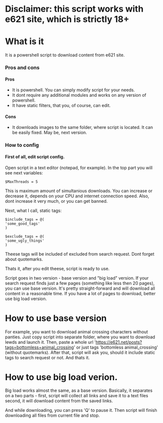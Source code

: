 # Disclaimer: this script works with e621 site, which is strictly 18+

# What is it
It is a powershell script to download content from e621 site.

### Pros and cons
#### Pros
+ It is powershell. You can simply modify script for your needs.
+ It dont require any additional modules and works on any version of powershell.
+ It have static filters, that you, of course, can edit.
#### Cons
+ It downloads images to the same folder, where script is located. It can be easily fixed. May be, next version.

### How to config
#### First of all, edit script config.
Open script in a text editor (notepad, for example).
In the top part you will see next variables:

```
$MaxThreads = 5
```
This is maximum amount of simultanious downloads.
You can increase or decrease it, depends on your CPU and internet connection speed.
Also, dont increase it very much, or you can get banned.

Next, what I call, static tags:
```
$include_tags = @(
'some_good_tags'
)

$exclude_tags = @(
'some_ugly_things'
)
```
Theese tags will be included of excluded from search request.
Dont forget about quotemarks.

Thats it, after you edit theese, script is ready to use.


Script goes in two version - base version and "big load" version.
If your search request finds just a few pages (something like less then 20 pages), you can use base version.
It's pretty straight-forward and will download all content in a reasonable time.
If you have a lot of pages to download, better use big load version.

# How to use base version
For example, you want to download animal crossing characters without panties.
Just copy script into separate folder, where you want to download lewds and launch it.
Then, paste a whole url 'https://e621.net/posts?tags=bottomless+animal_crossing' or just tags 'bottomless animal_crossing' (without quotemarks).
After that, script will ask you, should it include static tags to search request or not.
And thats it.

# How to use big load verion.
Big load works almost the same, as a base version.
Basically, it separates on a two parts - 
first, script will collect all links and save it to a text files
second, it will download content from the saved links.

And while downloading, you can press 'Q' to pause it.
Then script will finish downloading all files from current file and stop.